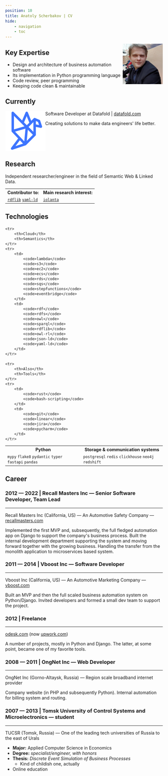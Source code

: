 ```yaml
---
position: 10
title: Anatoly Scherbakov | CV
hide:
    - navigation
    - toc
---
```


<img src="/images/avatar.jpg" style="float:right; max-width: 128px">

## Key Expertise

- Design and architecture of business automation software
- Its implementation in Python programming language
- Code review, peer programming
- Keeping code clean & maintainable

## Currently

<img src="datafold.png" style="float:left; max-width: 128px">

Software Developer at Datafold | [datafold.com](http://datafold.com)

Creating solutions to make data engineers' life better.

<br clear="both"/>

## Research

Independent researcher/engineer in the field of Semantic Web & Linked Data.

<table>
    <tr>
        <th>Contributor to:</th>
        <th>Main research interest:</th>
    </tr>
    <tr>
        <td>
            <a href="https://github.com/RDFLib/rdflib/commits?author=anatoly-scherbakov"><code>rdflib</code></a>
            <a href="https://github.com/json-ld/yaml-ld/commits?author=anatoly-scherbakov"><code>yaml-ld</code></a>
        </td>
        <td>
            <a href="https://iolanta.tech"><code>iolanta</code></a>
        </td>
    </tr>
</table>

<div style="page-break-after: always; break-after: page;"></div>

## Technologies

<table>
    <tr>
        <th>Python</th>
        <th>Storage & communication systems</th>
    </tr>
    <tr>
        <td>
            <code>mypy</code>
            <code>flake8</code>
            <code>pydantic</code>
            <code>typer</code>
            <code>fastapi</code>
            <code>pandas</code>
        </td>
        <td>
            <code>postgresql</code>
            <code>redis</code>
            <code>clickhouse</code>
            <code>neo4j</code>
            <code>redshift</code>
        </td>
    </tr>
    
    <tr>
        <th>Cloud</th>
        <th>Semantics</th>
    </tr>
    <tr>
        <td>
            <code>lambda</code>
            <code>s3</code>
            <code>ec2</code>
            <code>ecs</code>
            <code>rds</code>
            <code>sqs</code>
            <code>stepfunctions</code>
            <code>eventbridge</code>
        </td>
        <td>
            <code>rdf</code>
            <code>rdfs</code>
            <code>owl</code>
            <code>sparql</code>
            <code>rdflib</code>
            <code>owl-rl</code>
            <code>json-ld</code>
            <code>yaml-ld</code>
        </td>
    </tr>
    
    <tr>
        <th>Also</th>
        <th>Tools</th>
    </tr>
    <tr>
        <td>
            <code>rust</code>
            <code>bash-scripting</code>
        </td>
        <td>
            <code>git</code>
            <code>linear</code>
            <code>jira</code>
            <code>pycharm</code>
        </td>
    </tr>
</table>

## Career

### 2012 — 2022 | Recall Masters Inc — Senior Software Developer, Team Lead

---

Recall Masters Inc (California, US) — An Automotive Safety Company — [recallmasters.com](http://recallmasters.com) 

Implemented the first MVP and, subsequently, the full fledged automation app on Django to support the company's business process. Built the internal development department supporting the system and moving forward together with the growing business. Handling the transfer from the monolith application to microservices based system.

### 2011 — 2014 | Vboost Inc — Software Developer

---

Vboost Inc (California, US) — An Automotive Marketing Company — [vboost.com](http://vboost.com) 

Built an MVP and then the full scaled business automation system on Python/Django. Invited developers and formed a small dev team to support the project.

### 2012 | Freelance

---

[odesk.com](http://odesk.com) (now [upwork.com](http://upwork.com))

A number of projects, mostly in Python and Django. The latter, at some point, became one of my favorite tools.

### 2008 — 2011 | OngNet Inc — **Web Developer**

---

OngNet Inc (Gorno-Altaysk, Russia) — Region scale broadband internet provider

Company website (in PHP and subsequently Python). Internal automation for billing system and routing.

### 2007 — 2013 | Tomsk University of Control Systems and Microelectronics — student

---

TUCSR (Tomsk, Russia) — One of the leading tech universities of Russia to the east of Urals

- **Major:** Applied Computer Science in Economics
- **Degree:** *specialist/engineer, with honors*
- **Thesis:** *Discrete Event Simulation of Business Processes*
    - Kind of childish one, actually
- Online education